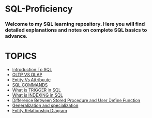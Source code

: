 # SQL-Proficiency
### Welcome to my SQL learning repository. Here you will find detailed explanations and notes on complete SQL basics to advance.

# TOPICS 

- [Introduction To SQL](Intro_to_SQL.md)
- [OLTP VS OLAP](https://github.com/Bibek417/SQL-Proficiency/blob/main/OLTP_VS_OLAP.md)
- [Entity Vs Attribuute]()
- [SQL COMMANDS](https://github.com/Bibek417/SQL-Proficiency/blob/main/sql_commands.md)
- [What is TRIGGER in SQL]()
- [What is INDEXING in SQL]()
- [Difference Between Stored Procedure and User Define Function]()
- [Generalization and specialization]()
- [Entity Relationship Diagram]()

